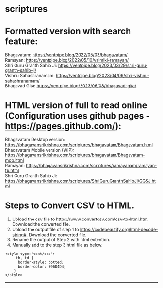 # scriptures

Formatted version with search feature:
=====================================
Bhagavatam: https://ventpipe.blog/2022/05/03/bhagavatam/<br>
Ramayan: https://ventpipe.blog/2022/05/10/valmiki-ramayan/<br>
Shri Guru Granth Sahib Ji: https://ventpipe.blog/2023/03/29/shri-guru-granth-sahib-ji/<br>
Vishnu Sahashranamam: https://ventpipe.blog/2023/04/09/shri-vishnu-sahashranamam/<br>
Bhagavad Gita: https://ventpipe.blog/2023/06/08/bhagavad-gita/<br>

HTML version of full to read online (Configuration uses github pages - https://pages.github.com/):
==========================================================================================
Bhagavatam Desktop version: https://bhagavansrikrishna.com/scriptures/bhagavatam/Bhagavatam.html<br>
Bhagavatam Mobile version (WIP): https://bhagavansrikrishna.com/scriptures/bhagavatam/Bhagavatam-mob.html<br>
Ramayan: https://bhagavansrikrishna.com/scriptures/ramayanam/ramayan-f6.html<br>
Shri Guru Granth Sahib Ji: https://bhagavansrikrishna.com/scriptures/ShriGuruGranthSahibJi/GGSJ.html<br>

Steps to Convert CSV to HTML.
==========================================================================================
1.  Upload the csv file to https://www.convertcsv.com/csv-to-html.htm.  Download the converted file.
2.  Upload the output file of step 1 to https://codebeautify.org/html-decode-string#.  Download the converted file.
3.  Rename the output of Step 2 with html extention.
4.  Manually add to the step 3 html file as below.
<head>
	
	<style type="text/css">
		 th, td {
		  border-style: dotted;
		  border-color: #96D4D4;
		}
	</style>
	
</head>
<body>
<table cellspacing="0" border="1">
